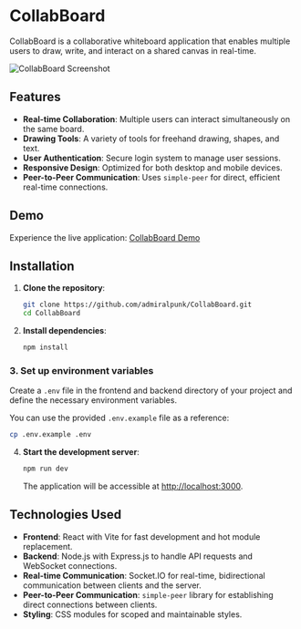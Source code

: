 # CollabBoard

CollabBoard is a collaborative whiteboard application that enables multiple users to draw, write, and interact on a shared canvas in real-time.

![CollabBoard Screenshot](https://github.com/user-attachments/assets/4238d20d-c070-476b-b630-bcf27ee70f9f)

## Features

- **Real-time Collaboration**: Multiple users can interact simultaneously on the same board.
- **Drawing Tools**: A variety of tools for freehand drawing, shapes, and text.
- **User Authentication**: Secure login system to manage user sessions.
- **Responsive Design**: Optimized for both desktop and mobile devices.
- **Peer-to-Peer Communication**: Uses `simple-peer` for direct, efficient real-time connections.

## Demo

Experience the live application: [CollabBoard Demo](https://collab-board1.vercel.app/)

## Installation

1. **Clone the repository**:

   ```bash
   git clone https://github.com/admiralpunk/CollabBoard.git
   cd CollabBoard
   ```

2. **Install dependencies**:

   ```bash
   npm install
   ```

### 3. **Set up environment variables**

Create a `.env` file in the frontend and backend directory of your project and define the necessary environment variables.

You can use the provided `.env.example` file as a reference:

```bash
cp .env.example .env
```

4. **Start the development server**:

   ```bash
   npm run dev
   ```

   The application will be accessible at [http://localhost:3000](http://localhost:3000).

## Technologies Used

- **Frontend**: React with Vite for fast development and hot module replacement.
- **Backend**: Node.js with Express.js to handle API requests and WebSocket connections.
- **Real-time Communication**: Socket.IO for real-time, bidirectional communication between clients and the server.
- **Peer-to-Peer Communication**: `simple-peer` library for establishing direct connections between clients.
- **Styling**: CSS modules for scoped and maintainable styles.
